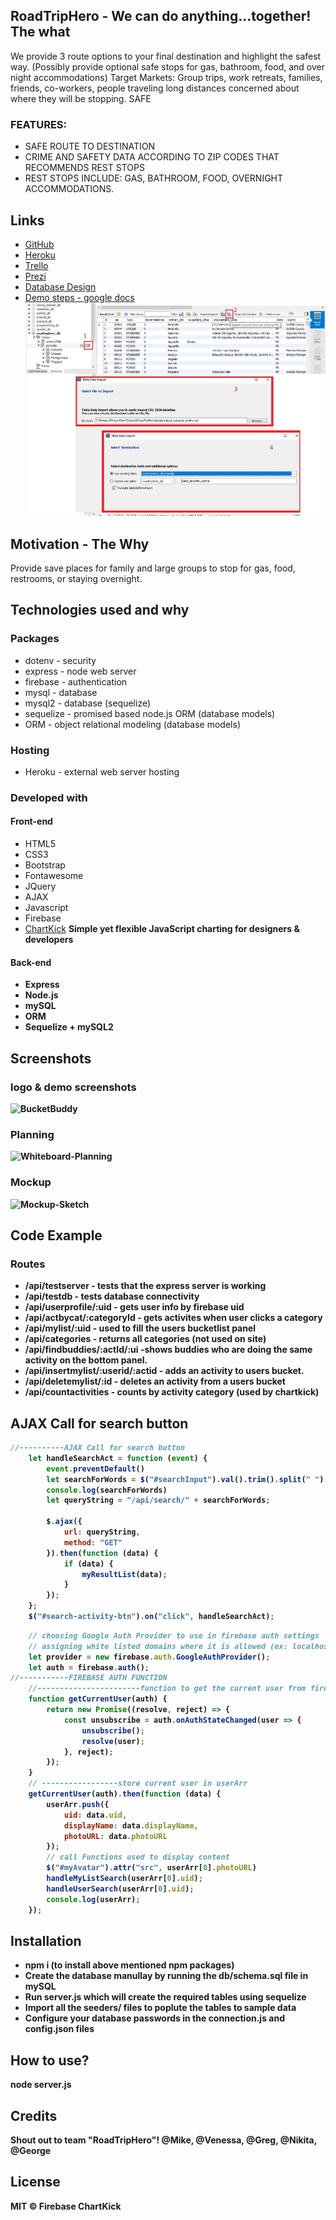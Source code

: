 ## RoadTripHero - We can do anything...together! **The what**
We provide 3 route options to your final destination and highlight the safest way. (Possibly provide optional safe stops for gas, bathroom, food, and over night accommodations) 
Target Markets: Group trips, work retreats, families, friends, co-workers, people traveling long distances concerned about where they will be stopping. 
SAFE 

### FEATURES: 
* SAFE ROUTE TO DESTINATION  
* CRIME AND SAFETY DATA ACCORDING TO ZIP CODES THAT RECOMMENDS REST STOPS 
* REST STOPS INCLUDE: GAS, BATHROOM, FOOD, OVERNIGHT ACCOMMODATIONS. 


## Links
- [GitHub](https://github.com/gfellouris/RoadTripHero)
- [Heroku](https://desolate-spire-22968.herokuapp.com/)
- [Trello](https://trello.com/b/Gcc2cBR2/roadtriphero)
- [Prezi]()
- [Database Design](https://drive.google.com/file/d/1Ke5oiUFzJ3z-ZU7V564kSGzOxlG9s2Sc/view?usp=sharing)
- [Demo steps - google docs]()
![Mockup-Sketch](./readme-files/import_process.jpg)

## Motivation - **The Why**
Provide save places for family and large groups to stop for gas, food, restrooms, or staying overnight.

## Technologies used and why
### Packages
- dotenv - security
- express - node web server
- firebase - authentication
- mysql - database
- mysql2 - database (sequelize)
- sequelize - promised based node.js ORM (database models)
- ORM - object relational modeling (database models)

### Hosting
- Heroku - external web server hosting

### Developed with
#### Front-end
- HTML5
- CSS3
- Bootstrap
- Fontawesome
- JQuery
- AJAX
- Javascript
- Firebase
- [ChartKick](https://www.chartjs.org/docs/latest/)
<b>Simple yet flexible JavaScript charting for designers & developers<b>

#### Back-end
- Express
- Node.js
- mySQL
- ORM
- Sequelize + mySQL2


## Screenshots
### logo & demo screenshots
![BucketBuddy](./readme-files/bucketbuddy-logo-branding.jpg)

### Planning
![Whiteboard-Planning](./readme-files/whiteboard-planning.jpg)

### Mockup
![Mockup-Sketch](./readme-files/mockup-sketch.jpg)

## Code Example

### Routes
* /api/testserver - tests that the express server is working
* /api/testdb - tests database connectivity
* /api/userprofile/:uid - gets user info by firebase uid
* /api/actbycat/:categoryId - gets activites when user clicks a category
* /api/mylist/:uid - used to fill the users bucketlist panel
* /api/categories - returns all categories (not used on site)
* /api/findbuddies/:actId/:ui -shows buddies who are doing the same activity on the bottom panel.
* /api/insertmylist/:userid/:actid - adds an activity to users bucket.
* /api/deletemylist/:id - deletes an activity from a users bucket
* /api/countactivities - counts by activity category (used by chartkick)

## AJAX Call for search button
```js
//----------AJAX Call for search button 
    let handleSearchAct = function (event) {
        event.preventDefault()
        let searchForWords = $("#searchInput").val().trim().split(" ").toString();
        console.log(searchForWords)
        let queryString = "/api/search/" + searchForWords;

        $.ajax({
            url: queryString,
            method: "GET"
        }).then(function (data) {
            if (data) {
                myResultList(data);
            }
        });
    };
    $("#search-activity-btn").on("click", handleSearchAct);
```
```js
    // choosing Google Auth Provider to use in firebase auth settings
    // assigning white listed domains where it is allowed (ex: localhost)
    let provider = new firebase.auth.GoogleAuthProvider();
    let auth = firebase.auth();
//-----------FIREBASE AUTH FUNCTION
    //-----------------------function to get the current user from firebase and store in variable-------------//
    function getCurrentUser(auth) {
        return new Promise((resolve, reject) => {
            const unsubscribe = auth.onAuthStateChanged(user => {
                unsubscribe();
                resolve(user);
            }, reject);
        });
    }
    // -----------------store current user in userArr
    getCurrentUser(auth).then(function (data) {
        userArr.push({
            uid: data.uid,
            displayName: data.displayName,
            photoURL: data.photoURL
        });
        // call Functions used to display content
        $("#myAvatar").attr("src", userArr[0].photoURL)
        handleMyListSearch(userArr[0].uid);
        handleUserSearch(userArr[0].uid);
        console.log(userArr);
    });
```

## Installation
- npm i (to install above mentioned npm packages)
- Create the database manullay by running the db/schema.sql file in mySQL
- Run server.js which will create the required tables using sequelize
- Import all the seeders/ files to poplute the tables to sample data
- Configure your database passwords in the connection.js and config.json files

## How to use?
node server.js

## Credits
Shout out to team "RoadTripHero"! 
@Mike, @Venessa, @Greg, @Nikita, @George

## License
MIT ©
Firebase
ChartKick
